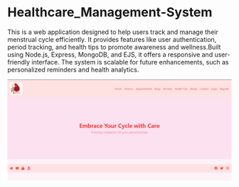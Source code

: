 ﻿# Healthcare_Management-System
This is a web application designed to help users track and manage their menstrual cycle efficiently.
It provides features like user authentication, period tracking, and health tips to promote awareness
and wellness.Built using Node.js, Express, MongoDB, and EJS, it offers a responsive and user-friendly interface.
The system is scalable for future enhancements, such as personalized reminders and health analytics.

![image alt](https://github.com/RakshithaE/Healthcare_Management-System/blob/958fd4c56681e053915780feeccb60ae68d70d69/Screenshot%202025-09-24%20210317.png)

